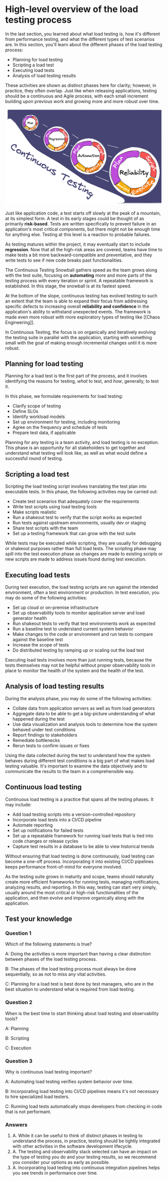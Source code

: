 # High-level overview of the load testing process

In the last section, you learned about what load testing is, how it's different from performance testing, and what the different types of test scenarios are. In this section, you'll learn about the different phases of the load testing process:

- Planning for load testing
- Scripting a load test
- Executing load tests
- Analysis of load testing results

These activities are shown as distinct phases here for clarity; however, in practice, they often overlap. Just like when releasing applications, testing should be a continuous and Agile process, with each small increment building upon previous work and growing more and more robust over time.

![Continuous Testing Snowball](../images/continuous-testing-snowball.png)


Just like application code, a test starts off slowly at the peak of a mountain, at its simplest form. A test in its early stages could be thought of as primarily **risk-based**. Tests are written specifically to prevent failure in an application's most critical components, but there might not be enough time for anything else. Testing at this level is a reaction to probable failures.

As testing matures within the project, it may eventually start to include **regression**. Now that all the high-risk areas are covered, teams have time to make tests a bit more backward-compatible and preventative, and they write tests to see if new code breaks past functionalities.

The Continuous Testing Snowball gathers speed as the team grows along with the test suite, focusing on **automating** more and more parts of the testing process with every iteration or sprint. A repeatable framework is established. In this stage, the snowball is at its fastest speed.

At the bottom of the slope, continuous testing has evolved testing to such an extent that the team is able to expand their focus from addressing specific defects to increasing overall **reliability and confidence** in the application's ability to withstand unexpected events. The framework is made even more robust with more exploratory types of testing like [[Chaos Engineering]].

In Continuous Testing, the focus is on organically and iteratively evolving the testing suite in parallel with the application, starting with something small with the goal of making enough incremental changes until it is more robust.


## Planning for load testing

Planning for a load test is the first part of the process, and it involves identifying the reasons for testing, _what_ to test, and _how_, generally, to test it.

In this phase, we formulate requirements for load testing:
- Clarify scope of testing
- Define SLOs
- Identify workload models
- Set up environment for testing, including monitoring
- Agree on the frequency and schedule of tests
- Prepare test data, if applicable

Planning for any testing is a team activity, and load testing is no exception. This phase is an opportunity for all stakeholders to get together and understand what testing will look like, as well as what would define a successful round of testing.

## Scripting a load test

Scripting the load testing script involves translating the test plan into executable tests. In this phase, the following activities may be carried out:
- Create test scenarios that adequately cover the requirements
- Write test scripts using load testing tools
- Make scripts realistic
- Run a shakeout test to verify that the script works as expected
- Run tests against upstream environments, usually dev or staging
- Share test scripts with the team
- Set up a testing framework that can grow with the test suite

While tests may be executed while scripting, they are usually for debugging or shakeout purposes rather than full load tests. The scripting phase may spill into the test execution phase as changes are made to existing scripts or new scripts are made to address issues found during test execution.

## Executing load tests

During test execution, the load testing scripts are run against the intended environment, often a test environment or production. In test execution, you may do some of the following activities:
- Set up cloud or on-premise infrastructure
- Set up observability tools to monitor application server and load generator health
- Run shakeout tests to verify that test environments work as expected
- Run a baseline test to understand current system behavior
- Make changes to the code or environment and run tests to compare against the baseline test
- Increase the scope of tests
- Do distributed testing by ramping up or scaling out the load test

Executing load tests involves more than just running tests, because the tests themselves may not be helpful without proper observability tools in place to monitor the health of the system and the health of the test.

## Analysis of load testing results

During the analysis phase, you may do some of the following activities:
- Collate data from application servers as well as from load generators
- Aggregate data to be able to get a big-picture understanding of what happened during the test
- Use data visualization and analysis tools to determine how the system behaved under test conditions
- Report findings to stakeholders
- Remediate bottlenecks
- Rerun tests to confirm issues or fixes

Using the data collected during the test to understand how the system behaves during different test conditions is a big part of what makes load testing valuable. It's important to examine the data objectively and to communicate the results to the team in a comprehensible way.

## Continuous load testing

Continuous load testing is a practice that spans all the testing phases. It may include:
- Add load testing scripts into a version-controlled repository
- Incorporate load tests into a CI/CD pipeline
- Automate reporting
- Set up notifications for failed tests
- Set up a repeatable framework for running load tests that is tied into code changes or release cycles
- Capture test results in a database to be able to view historical trends

Without ensuring that load testing is done continuously, load testing can become a one-off process. Incorporating it into existing CI/CD pipelines keeps performance front-of-mind for everyone involved.

As the testing suite grows in maturity and scope, teams should naturally create more efficient frameworks for running tests, managing notifications, analyzing results, and reporting. In this way, testing can start very simply, usually around the most critical or high-risk functionalities of the application, and then evolve and improve organically along with the application.

## Test your knowledge

### Question 1

Which of the following statements is true?

A: Doing the activities is more important than having a clear distinction between phases of the load testing process.

B: The phases of the load testing process must always be done sequentially, so as not to miss any vital activities.

C: Planning for a load test is best done by test managers, who are in the best situation to understand what is required from load testing.

### Question 2

When is the best time to start thinking about load testing and observability tools?

A: Planning

B: Scripting

C: Execution

### Question 3

Why is continuous load testing important?

A: Automating load testing verifies system behavior over time.

B: Incorporating load testing into CI/CD pipelines means it's not necessary to hire specialized load testers.

C: Running load tests automatically stops developers from checking in code that is not performant.

### Answers

1. A. While it can be useful to think of distinct phases in testing to understand the process, in practice, testing should be tightly integrated with other activities in the software development lifecycle.
2. A. The testing and observability stack selected can have an impact on the type of testing you do and your testing results, so we recommend you consider your options as early as possible.
3. A. Incorporating load testing into continuous integration pipelines helps you see trends in performance over time.